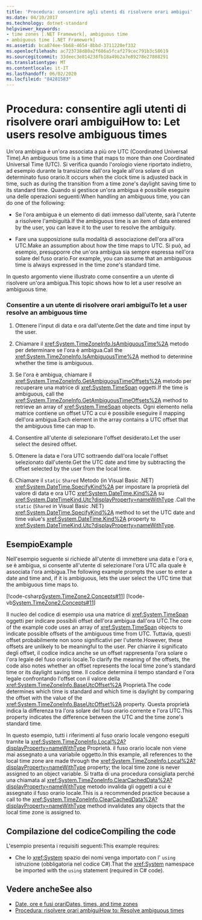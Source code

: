 ```yaml
---
title: 'Procedura: consentire agli utenti di risolvere orari ambigui'
ms.date: 04/10/2017
ms.technology: dotnet-standard
helpviewer_keywords:
- time zones [.NET Framework], ambiguous time
- ambiguous time [.NET Framework]
ms.assetid: bca874ee-5b68-4654-8bbd-3711220ef332
ms.openlocfilehash: ac723738d80a2f686a5fcaf279cec791b3c58619
ms.sourcegitcommit: 33deec3e814238fb18a49b2a7e89278e27888291
ms.translationtype: MT
ms.contentlocale: it-IT
ms.lasthandoff: 06/02/2020
ms.locfileid: "84281583"
---
```

# <a name="how-to-let-users-resolve-ambiguous-times"></a><span data-ttu-id="86ed7-102">Procedura: consentire agli utenti di risolvere orari ambigui</span><span class="sxs-lookup"><span data-stu-id="86ed7-102">How to: Let users resolve ambiguous times</span></span>

<span data-ttu-id="86ed7-103">Un'ora ambigua è un'ora associata a più ore UTC (Coordinated Universal Time).</span><span class="sxs-lookup"><span data-stu-id="86ed7-103">An ambiguous time is a time that maps to more than one Coordinated Universal Time (UTC).</span></span> <span data-ttu-id="86ed7-104">Si verifica quando l'orologio viene riportato indietro, ad esempio durante la transizione dall'ora legale all'ora solare di un determinato fuso orario.</span><span class="sxs-lookup"><span data-stu-id="86ed7-104">It occurs when the clock time is adjusted back in time, such as during the transition from a time zone's daylight saving time to its standard time.</span></span> <span data-ttu-id="86ed7-105">Quando si gestisce un'ora ambigua è possibile eseguire una delle operazioni seguenti:</span><span class="sxs-lookup"><span data-stu-id="86ed7-105">When handling an ambiguous time, you can do one of the following:</span></span>

- <span data-ttu-id="86ed7-106">Se l'ora ambigua è un elemento di dati immesso dall'utente, sarà l'utente a risolvere l'ambiguità.</span><span class="sxs-lookup"><span data-stu-id="86ed7-106">If the ambiguous time is an item of data entered by the user, you can leave it to the user to resolve the ambiguity.</span></span>

- <span data-ttu-id="86ed7-107">Fare una supposizione sulla modalità di associazione dell'ora all'ora UTC.</span><span class="sxs-lookup"><span data-stu-id="86ed7-107">Make an assumption about how the time maps to UTC.</span></span> <span data-ttu-id="86ed7-108">Si può, ad esempio, presupporre che un'ora ambigua sia sempre espressa nell'ora solare del fuso orario.</span><span class="sxs-lookup"><span data-stu-id="86ed7-108">For example, you can assume that an ambiguous time is always expressed in the time zone's standard time.</span></span>

<span data-ttu-id="86ed7-109">In questo argomento viene illustrato come consentire a un utente di risolvere un'ora ambigua.</span><span class="sxs-lookup"><span data-stu-id="86ed7-109">This topic shows how to let a user resolve an ambiguous time.</span></span>

### <a name="to-let-a-user-resolve-an-ambiguous-time"></a><span data-ttu-id="86ed7-110">Consentire a un utente di risolvere orari ambigui</span><span class="sxs-lookup"><span data-stu-id="86ed7-110">To let a user resolve an ambiguous time</span></span>

1. <span data-ttu-id="86ed7-111">Ottenere l'input di data e ora dall'utente.</span><span class="sxs-lookup"><span data-stu-id="86ed7-111">Get the date and time input by the user.</span></span>

2. <span data-ttu-id="86ed7-112">Chiamare il <xref:System.TimeZoneInfo.IsAmbiguousTime%2A> metodo per determinare se l'ora è ambigua.</span><span class="sxs-lookup"><span data-stu-id="86ed7-112">Call the <xref:System.TimeZoneInfo.IsAmbiguousTime%2A> method to determine whether the time is ambiguous.</span></span>

3. <span data-ttu-id="86ed7-113">Se l'ora è ambigua, chiamare il <xref:System.TimeZoneInfo.GetAmbiguousTimeOffsets%2A> metodo per recuperare una matrice di <xref:System.TimeSpan> oggetti.</span><span class="sxs-lookup"><span data-stu-id="86ed7-113">If the time is ambiguous, call the <xref:System.TimeZoneInfo.GetAmbiguousTimeOffsets%2A> method to retrieve an array of <xref:System.TimeSpan> objects.</span></span> <span data-ttu-id="86ed7-114">Ogni elemento nella matrice contiene un offset UTC a cui è possibile eseguire il mapping dell'ora ambigua.</span><span class="sxs-lookup"><span data-stu-id="86ed7-114">Each element in the array contains a UTC offset that the ambiguous time can map to.</span></span>

4. <span data-ttu-id="86ed7-115">Consentire all'utente di selezionare l'offset desiderato.</span><span class="sxs-lookup"><span data-stu-id="86ed7-115">Let the user select the desired offset.</span></span>

5. <span data-ttu-id="86ed7-116">Ottenere la data e l'ora UTC sottraendo dall'ora locale l'offset selezionato dall'utente.</span><span class="sxs-lookup"><span data-stu-id="86ed7-116">Get the UTC date and time by subtracting the offset selected by the user from the local time.</span></span>

6. <span data-ttu-id="86ed7-117">Chiamare il `static` `Shared` Metodo (in Visual Basic .NET) <xref:System.DateTime.SpecifyKind%2A> per impostare la proprietà del valore di data e ora UTC <xref:System.DateTime.Kind%2A> su <xref:System.DateTimeKind.Utc?displayProperty=nameWithType> .</span><span class="sxs-lookup"><span data-stu-id="86ed7-117">Call the `static` (`Shared` in Visual Basic .NET) <xref:System.DateTime.SpecifyKind%2A> method to set the UTC date and time value's <xref:System.DateTime.Kind%2A> property to <xref:System.DateTimeKind.Utc?displayProperty=nameWithType>.</span></span>

## <a name="example"></a><span data-ttu-id="86ed7-118">Esempio</span><span class="sxs-lookup"><span data-stu-id="86ed7-118">Example</span></span>

<span data-ttu-id="86ed7-119">Nell'esempio seguente si richiede all'utente di immettere una data e l'ora e, se è ambigua, si consente all'utente di selezionare l'ora UTC alla quale è associata l'ora ambigua.</span><span class="sxs-lookup"><span data-stu-id="86ed7-119">The following example prompts the user to enter a date and time and, if it is ambiguous, lets the user select the UTC time that the ambiguous time maps to.</span></span>

[!code-csharp[System.TimeZone2.Concepts#11](../../../samples/snippets/csharp/VS_Snippets_CLR_System/system.TimeZone2.Concepts/CS/TimeZone2Concepts.cs#11)]
[!code-vb[System.TimeZone2.Concepts#11](../../../samples/snippets/visualbasic/VS_Snippets_CLR_System/system.TimeZone2.Concepts/VB/TimeZone2Concepts.vb#11)]

<span data-ttu-id="86ed7-120">Il nucleo del codice di esempio usa una matrice di <xref:System.TimeSpan> oggetti per indicare possibili offset dell'ora ambigua dall'ora UTC.</span><span class="sxs-lookup"><span data-stu-id="86ed7-120">The core of the example code uses an array of <xref:System.TimeSpan> objects to indicate possible offsets of the ambiguous time from UTC.</span></span> <span data-ttu-id="86ed7-121">Tuttavia, questi offset probabilmente non sono significativi per l'utente.</span><span class="sxs-lookup"><span data-stu-id="86ed7-121">However, these offsets are unlikely to be meaningful to the user.</span></span> <span data-ttu-id="86ed7-122">Per chiarire il significato degli offset, il codice indica anche se un offset rappresenta l'ora solare o l'ora legale del fuso orario locale.</span><span class="sxs-lookup"><span data-stu-id="86ed7-122">To clarify the meaning of the offsets, the code also notes whether an offset represents the local time zone's standard time or its daylight saving time.</span></span> <span data-ttu-id="86ed7-123">Il codice determina il tempo standard e l'ora legale confrontando l'offset con il valore della <xref:System.TimeZoneInfo.BaseUtcOffset%2A> Proprietà.</span><span class="sxs-lookup"><span data-stu-id="86ed7-123">The code determines which time is standard and which time is daylight by comparing the offset with the value of the <xref:System.TimeZoneInfo.BaseUtcOffset%2A> property.</span></span> <span data-ttu-id="86ed7-124">Questa proprietà indica la differenza tra l'ora solare del fuso orario corrente e l'ora UTC.</span><span class="sxs-lookup"><span data-stu-id="86ed7-124">This property indicates the difference between the UTC and the time zone's standard time.</span></span>

<span data-ttu-id="86ed7-125">In questo esempio, tutti i riferimenti al fuso orario locale vengono eseguiti tramite la <xref:System.TimeZoneInfo.Local%2A?displayProperty=nameWithType> Proprietà. il fuso orario locale non viene mai assegnato a una variabile oggetto.</span><span class="sxs-lookup"><span data-stu-id="86ed7-125">In this example, all references to the local time zone are made through the <xref:System.TimeZoneInfo.Local%2A?displayProperty=nameWithType> property; the local time zone is never assigned to an object variable.</span></span> <span data-ttu-id="86ed7-126">Si tratta di una procedura consigliata perché una chiamata al <xref:System.TimeZoneInfo.ClearCachedData%2A?displayProperty=nameWithType> metodo invalida gli oggetti a cui è assegnato il fuso orario locale.</span><span class="sxs-lookup"><span data-stu-id="86ed7-126">This is a recommended practice because a call to the <xref:System.TimeZoneInfo.ClearCachedData%2A?displayProperty=nameWithType> method invalidates any objects that the local time zone is assigned to.</span></span>

## <a name="compiling-the-code"></a><span data-ttu-id="86ed7-127">Compilazione del codice</span><span class="sxs-lookup"><span data-stu-id="86ed7-127">Compiling the code</span></span>

<span data-ttu-id="86ed7-128">L'esempio presenta i requisiti seguenti:</span><span class="sxs-lookup"><span data-stu-id="86ed7-128">This example requires:</span></span>

- <span data-ttu-id="86ed7-129">Che lo <xref:System> spazio dei nomi venga importato con l' `using` istruzione (obbligatoria nel codice C#).</span><span class="sxs-lookup"><span data-stu-id="86ed7-129">That the <xref:System> namespace be imported with the `using` statement (required in C# code).</span></span>

## <a name="see-also"></a><span data-ttu-id="86ed7-130">Vedere anche</span><span class="sxs-lookup"><span data-stu-id="86ed7-130">See also</span></span>

- [<span data-ttu-id="86ed7-131">Date, ore e fusi orari</span><span class="sxs-lookup"><span data-stu-id="86ed7-131">Dates, times, and time zones</span></span>](index.md)
- [<span data-ttu-id="86ed7-132">Procedura: risolvere orari ambigui</span><span class="sxs-lookup"><span data-stu-id="86ed7-132">How to: Resolve ambiguous times</span></span>](resolve-ambiguous-times.md)
